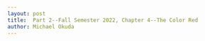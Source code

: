 ```yaml
---
layout: post
title:  Part 2--Fall Semester 2022, Chapter 4--The Color Red
author: Michael Okuda
---
```

